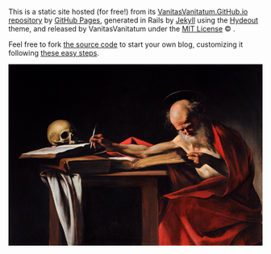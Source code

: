 This is a static site hosted (for free!) from its [VanitasVanitatum.GitHub.io repository](https://github.com/VanitasVanitatum/VanitasVanitatum.github.io) by [GitHub Pages](https://pages.github.com/), generated in Rails by [Jekyll](https://github.com/mojombo/jekyll) using the [Hydeout](https://github.com/fongandrew/hydeout) theme, and released by VanitasVanitatum under the 
  <a href="{{ site.baseurl }}/LICENSE.md">MIT License</a>
  &copy; .


Feel free to fork [the source code](https://github.com/VanitasVanitatum/VanitasVanitatum.github.io) to start your own blog, customizing it following <a href="{{ site.baseurl }}/computers/2018/03/20/set-up-your-own-free-blog-in-8-steps-using-github-and-jekyll.html">these easy steps</a>.

![Night](/images/Night.png?raw=true)
